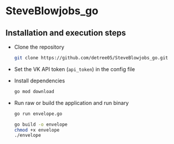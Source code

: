 # SteveBlowjobs_go
 
## Installation and execution steps

* Clone the repository

  ```bash
  git clone https://github.com/detree05/SteveBlowjobs_go.git
  ```

* Set the VK API token (`api_token`) in the config file

* Install dependencies

  ```bash
  go mod download
  ```

* Run raw or build the application and run binary

  ```bash
  go run envelope.go
  ```

  ```bash
  go build -o envelope
  chmod +x envelope
  ./envelope
  ```
